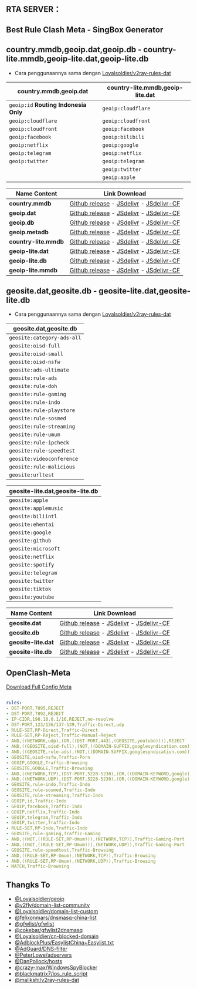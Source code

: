 ## **RTA SERVER**：

## Best Rule Clash Meta - SingBox Generator

## **country.mmdb,geoip.dat,geoip.db - country-lite.mmdb,geoip-lite.dat,geoip-lite.db**

- Cara penggunaannya sama dengan [Loyalsoldier/v2ray-rules-dat](https://github.com/Loyalsoldier/v2ray-rules-dat)  

| country.mmdb,geoip.dat | country-lite.mmdb,geoip-lite.dat |
| ---------------- | ----------------------------- | 
| `geoip:id` **Routing Indonesia Only**       |  `geoip:cloudflare`                     | 
| `geoip:cloudflare`       | `geoip:cloudfront`                      |  
| `geoip:cloudfront`       | `geoip:facebook` |
| `geoip:facebook`       | `geoip:bilibili`          |
| `geoip:netflix` | `geoip:google` |
| `geoip:telegram` | `geoip:netflix` |
| `geoip:twitter` | `geoip:telegram` |
| | `geoip:twitter` |
| | `geoip:apple` |

| Name Content | Link Download |
| ------------ | ------------- |
| **country.mmdb** | [Github release](https://github.com/rtaserver/meta-rules-dat/releases/download/latest/country.mmdb) - [JSdelivr](https://cdn.jsdelivr.net/gh/rtaserver/meta-rules-dat@release/country.mmdb) - [JSdelivr-CF](https://testingcf.jsdelivr.net/gh/rtaserver/meta-rules-dat@release/country.mmdb) |
| **geoip.dat** | [Github release](https://github.com/rtaserver/meta-rules-dat/releases/download/latest/geoip.dat) - [JSdelivr](https://cdn.jsdelivr.net/gh/rtaserver/meta-rules-dat@release/geoip.dat) - [JSdelivr-CF](https://testingcf.jsdelivr.net/gh/rtaserver/meta-rules-dat@release/geoip.dat) |
| **geoip.db** | [Github release](https://github.com/rtaserver/meta-rules-dat/releases/download/latest/geoip.db) - [JSdelivr](https://cdn.jsdelivr.net/gh/rtaserver/meta-rules-dat@release/geoip.db) - [JSdelivr-CF](https://testingcf.jsdelivr.net/gh/rtaserver/meta-rules-dat@release/geoip.db) |
| **geoip.metadb** | [Github release](https://github.com/rtaserver/meta-rules-dat/releases/download/latest/geoip.metadb) - [JSdelivr](https://cdn.jsdelivr.net/gh/rtaserver/meta-rules-dat@release/geoip.metadb) - [JSdelivr-CF](https://testingcf.jsdelivr.net/gh/rtaserver/meta-rules-dat@release/geoip.metadb) |
| **country-lite.mmdb** | [Github release](https://github.com/rtaserver/meta-rules-dat/releases/download/latest/country-lite.mmdb) - [JSdelivr](https://cdn.jsdelivr.net/gh/rtaserver/meta-rules-dat@release/country-lite.mmdb) - [JSdelivr-CF](https://testingcf.jsdelivr.net/gh/rtaserver/meta-rules-dat@release/country-lite.mmdb) |
| **geoip-lite.dat** | [Github release](https://github.com/rtaserver/meta-rules-dat/releases/download/latest/geoip-lite.dat) - [JSdelivr](https://cdn.jsdelivr.net/gh/rtaserver/meta-rules-dat@release/geoip-lite.dat) - [JSdelivr-CF](https://testingcf.jsdelivr.net/gh/rtaserver/meta-rules-dat@release/geoip-lite.dat) |
| **geoip-lite.db** | [Github release](https://github.com/rtaserver/meta-rules-dat/releases/download/latest/geoip-lite.db) - [JSdelivr](https://cdn.jsdelivr.net/gh/rtaserver/meta-rules-dat@release/geoip-lite.db) - [JSdelivr-CF](https://testingcf.jsdelivr.net/gh/rtaserver/meta-rules-dat@release/geoip-lite.db) |
| **geoip-lite.mmdb** | [Github release](https://github.com/rtaserver/meta-rules-dat/releases/download/latest/geoip-lite.mmdb) - [JSdelivr](https://cdn.jsdelivr.net/gh/rtaserver/meta-rules-dat@release/geoip-lite.mmdb) - [JSdelivr-CF](https://testingcf.jsdelivr.net/gh/rtaserver/meta-rules-dat@release/geoip-lite.mmdb) |

## **geosite.dat,geosite.db - geosite-lite.dat,geosite-lite.db**

- Cara penggunaannya sama dengan [Loyalsoldier/v2ray-rules-dat](https://github.com/Loyalsoldier/v2ray-rules-dat)  

| geosite.dat,geosite.db |
| ---------------- |
|  `geosite:category-ads-all` |
|  `geosite:oisd-full` |
|  `geosite:oisd-small` |
|  `geosite:oisd-nsfw` |
|  `geosite:ads-ultimate` |
|  `geosite:rule-ads` |
|  `geosite:rule-doh` |
|  `geosite:rule-gaming` |
|  `geosite:rule-indo` |
|  `geosite:rule-playstore` |
|  `geosite:rule-sosmed` |
|  `geosite:rule-streaming` |
|  `geosite:rule-umum` |
|  `geosite:rule-ipcheck` |
|  `geosite:rule-speedtest` |
|  `geosite:videoconference` |
|  `geosite:rule-malicious` |
|  `geosite:urltest` |

| geosite-lite.dat,geosite-lite.db |
| ----------------------------- | 
| `geosite:apple` |
| `geosite:applemusic` |
| `geosite:biliintl` |
| `geosite:ehentai` |
| `geosite:google` |
| `geosite:github` |
| `geosite:microsoft` |
| `geosite:netflix` |
| `geosite:spotify` |
| `geosite:telegram` |
| `geosite:twitter` |
| `geosite:tiktok` |
| `geosite:youtube` |


| Name Content | Link Download |
| ------------ | ------------- |
| **geosite.dat** | [Github release](https://github.com/rtaserver/meta-rules-dat/releases/download/latest/geosite.dat) - [JSdelivr](https://cdn.jsdelivr.net/gh/rtaserver/meta-rules-dat@release/geosite.dat) - [JSdelivr-CF](https://testingcf.jsdelivr.net/gh/rtaserver/meta-rules-dat@release/geosite.dat) |
| **geosite.db** | [Github release](https://github.com/rtaserver/meta-rules-dat/releases/download/latest/geosite.db) - [JSdelivr](https://cdn.jsdelivr.net/gh/rtaserver/meta-rules-dat@release/geosite.db) - [JSdelivr-CF](https://testingcf.jsdelivr.net/gh/rtaserver/meta-rules-dat@release/geosite.db) |
| **geosite-lite.dat** | [Github release](https://github.com/rtaserver/meta-rules-dat/releases/download/latest/geosite-lite.dat) - [JSdelivr](https://cdn.jsdelivr.net/gh/rtaserver/meta-rules-dat@release/geosite-lite.dat) - [JSdelivr-CF](https://testingcf.jsdelivr.net/gh/rtaserver/meta-rules-dat@release/geosite-lite.dat) |
| **geosite-lite.db** | [Github release](https://github.com/rtaserver/meta-rules-dat/releases/download/latest/geosite-lite.db) - [JSdelivr](https://cdn.jsdelivr.net/gh/rtaserver/meta-rules-dat@release/geosite-lite.db) - [JSdelivr-CF](https://testingcf.jsdelivr.net/gh/rtaserver/meta-rules-dat@release/geosite-lite.db) |


## **OpenClash-Meta**

[Download Full Config Meta](https://github.com/rtaserver/Config-Open-ClashMeta?tab=readme-ov-file#----config-openclash---meta-kernel)
```yaml

rules:
- DST-PORT,7895,REJECT
- DST-PORT,7892,REJECT
- IP-CIDR,198.18.0.1/16,REJECT,no-resolve
- DST-PORT,123/136/137-139,Traffic-Direct,udp
- RULE-SET,RP-Direct,Traffic-Direct
- RULE-SET,RP-Reject,Traffic-Manual-Reject
- AND,((NETWORK,udp),(OR,((DST-PORT,443),(GEOSITE,youtube)))),REJECT
- AND,((GEOSITE,oisd-full),(NOT,((DOMAIN-SUFFIX,googlesyndication.com)))),Traffic-Ads
- AND,((GEOSITE,rule-ads),(NOT,((DOMAIN-SUFFIX,googlesyndication.com)))),Traffic-Ads
- GEOSITE,oisd-nsfw,Traffic-Porn
- GEOIP,GOOGLE,Traffic-Browsing
- GEOSITE,GOOGLE,Traffic-Browsing
- AND,((NETWORK,TCP),(DST-PORT,5228-5230),(OR,((DOMAIN-KEYWORD,google)))),Traffic-Browsing
- AND,((NETWORK,UDP),(DST-PORT,5228-5230),(OR,((DOMAIN-KEYWORD,google)))),Traffic-Browsing
- GEOSITE,rule-indo,Traffic-Indo
- GEOSITE,rule-sosmed,Traffic-Indo
- GEOSITE,rule-streaming,Traffic-Indo
- GEOIP,id,Traffic-Indo
- GEOIP,facebook,Traffic-Indo
- GEOIP,netflix,Traffic-Indo
- GEOIP,telegram,Traffic-Indo
- GEOIP,twitter,Traffic-Indo
- RULE-SET,RP-Indo,Traffic-Indo
- GEOSITE,rule-gaming,Traffic-Gaming
- AND,((NOT,((RULE-SET,RP-Umum))),(NETWORK,TCP)),Traffic-Gaming-Port
- AND,((NOT,((RULE-SET,RP-Umum))),(NETWORK,UDP)),Traffic-Gaming-Port
- GEOSITE,rule-speedtest,Traffic-Browsing
- AND,((RULE-SET,RP-Umum),(NETWORK,TCP)),Traffic-Browsing
- AND,((RULE-SET,RP-Umum),(NETWORK,UDP)),Traffic-Browsing
- MATCH,Traffic-Browsing
```

## Thangks To

- [@Loyalsoldier/geoip](https://github.com/Loyalsoldier/geoip)
- [@v2fly/domain-list-community](https://github.com/v2fly/domain-list-community)
- [@Loyalsoldier/domain-list-custom](https://github.com/Loyalsoldier/domain-list-custom)
- [@felixonmars/dnsmasq-china-list](https://github.com/felixonmars/dnsmasq-china-list)
- [@gfwlist/gfwlist](https://github.com/gfwlist/gfwlist)
- [@cokebar/gfwlist2dnsmasq](https://github.com/cokebar/gfwlist2dnsmasq)
- [@Loyalsoldier/cn-blocked-domain](https://github.com/Loyalsoldier/cn-blocked-domain)
- [@AdblockPlus/EasylistChina+Easylist.txt](https://easylist-downloads.adblockplus.org/easylistchina+easylist.txt)
- [@AdGuard/DNS-filter](https://kb.adguard.com/en/general/adguard-ad-filters#dns-filter)
- [@PeterLowe/adservers](https://pgl.yoyo.org/adservers)
- [@DanPollock/hosts](https://someonewhocares.org/hosts)
- [@crazy-max/WindowsSpyBlocker](https://github.com/crazy-max/WindowsSpyBlocker)
- [@blackmatrix7/ios_rule_script](https://github.com/blackmatrix7/ios_rule_script)
- [@malikshi/v2ray-rules-dat](https://github.com/malikshi/v2ray-rules-dat)
